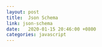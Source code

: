 ```yaml
---
layout: post
title:  Json Schema
link: json-schema
date:   2020-01-15 20:46:00 +0800
categories: javascript
---
```

